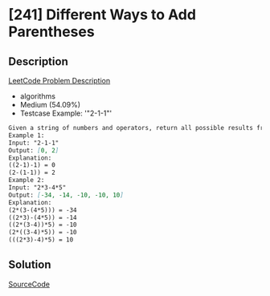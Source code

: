 # [241] Different Ways to Add Parentheses

## Description

[LeetCode Problem Description](https://leetcode.com/problems/different-ways-to-add-parentheses/description/)

* algorithms
* Medium (54.09%)
* Testcase Example:  '"2-1-1"'

```md
Given a string of numbers and operators, return all possible results from computing all the different possible ways to group numbers and operators. The valid operators are +, - and *.
Example 1:
Input: "2-1-1"
Output: [0, 2]
Explanation:
((2-1)-1) = 0
(2-(1-1)) = 2
Example 2:
Input: "2*3-4*5"
Output: [-34, -14, -10, -10, 10]
Explanation:
(2*(3-(4*5))) = -34
((2*3)-(4*5)) = -14
((2*(3-4))*5) = -10
(2*((3-4)*5)) = -10
(((2*3)-4)*5) = 10

```

## Solution

[SourceCode](./solution.js)
